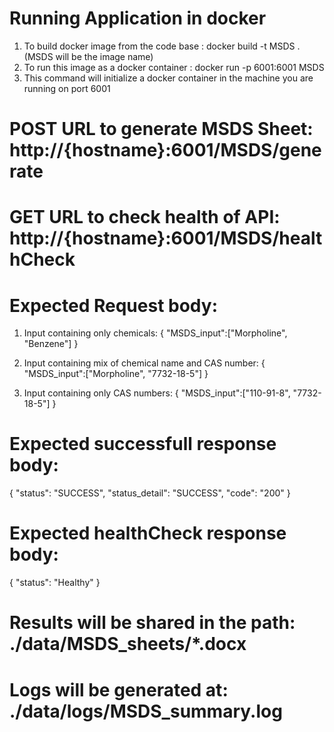 # Running Application in docker

1. To build docker image from the code base : docker build -t MSDS .
(MSDS will be the image name)
2. To run this image as a docker container : docker run -p 6001:6001 MSDS
3. This command will initialize a docker container in the machine you are running on port 6001

# POST URL to generate MSDS Sheet: http://{hostname}:6001/MSDS/generate
# GET URL to check health of API: http://{hostname}:6001/MSDS/healthCheck

# Expected  Request body:

1. Input containing only chemicals:
   {
      "MSDS_input":["Morpholine", "Benzene"]
   }

2. Input containing mix of chemical name and CAS number:
   {
      "MSDS_input":["Morpholine", "7732-18-5"]
   }

3. Input containing only CAS numbers:
   {
      "MSDS_input":["110-91-8", "7732-18-5"]
   }
# Expected successfull response body:
   {
      "status": "SUCCESS",
      "status_detail": "SUCCESS",
      "code": "200"
   }

# Expected healthCheck response body:

   {
      "status": "Healthy"
   }


# Results will be shared in the path: ./data/MSDS_sheets/*.docx 
# Logs will be generated at: ./data/logs/MSDS_summary.log